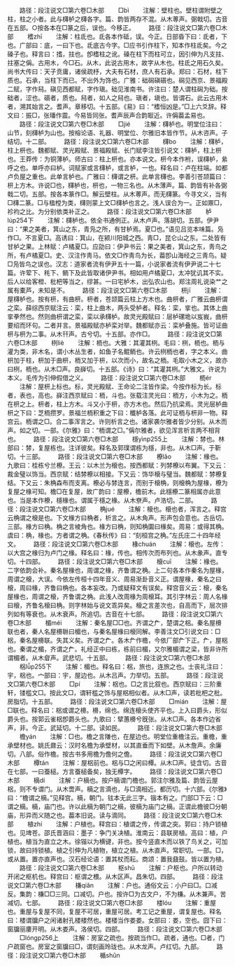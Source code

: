 <!-- { "loadSidebar": true } -->
　　路径：段注说文□第六卷□木部
　　□bì
　　注解：壁柱也。壁柱谓附壁之柱，柱之小者。此与欂栌之欂各字。篇、韵皆两存不混。从木蒪声。弼戟切。古音在五部。○按各本在□篆之后，误也。今移正。
　　路径：段注说文□第六卷□木部
　　榰zhī
　　注解：柱氐也。氐各本作砥，误。今正。日部昏下曰：氐者，下也。广部曰：底，一曰下也。氐底古今字。□应书引作柱下，知本作柱氐矣。今之磉子也。释言曰：搘，拄也。卽榰柱之讹。磉在柱下而柱可立，因引伸为凡支拄、拄塞之偁。古用木，今□石。从木，此说古用木，故字从木也。柱氐之用石久矣。尚书大传曰：天子贲庸，诸侯疏杼，大夫有石材，庶人有石承。郑曰：石材，柱下质也。石承，当柱下而已。不出外为饰也。广雅：础磶磌礩也。磶见西京、景福殿二赋，字作舄。磌见西都赋，字作瑱。础见淮南书。许注曰：楚人谓柱磶为础。按础者，涩也。礩者，质也。舄者，如人之舄也。瑱者，塡也。皆谓石。此云古用木者，溯其始言之。耆声。章移切。十五部。《易》曰：“榰恒凶是。”□上六爻辞。释文曰：振□，张璠作震。今易皆同张。耆声辰声合韵冣近。许偁葢孟易也。
　　路径：段注说文□第六卷□木部
　　□jié
　　注解：欂栌也。明堂位注曰：山节，刻欂栌为山也。按榕论语、礼器、明堂位、尔雅旧本皆作节。从木咨声。子结切。十二部。
　　路径：段注说文□第六卷□木部
　　欂bo
　　注解：欂栌，柱上枅也。魏都赋、灵光殿赋、景福殿赋、长门赋李注皆引说文：欂栌，柱上枅也。王莽传：为铜薄栌。师古曰：柱上枅也。亦本说文。枅今本作柎，误欂栌，絫呼之也。单呼亦曰栌。词赋家或言欂栌，或言栌，一也。释名曰：卢在柱端。如都卢负屋之重也。此单言栌也。广雅曰：欂谓之枅。此单言欂也。李善引苍颉篇曰：枅上方木。许说□也，欂栌也，枅也，一物三名也。从木薄声。篇、韵皆有补各弼戟二切。五部。按各本篆作□。解云壁柱。从木蒪声。而无欂篆。今寻文义，当有□欂二篆。□与楹樘为类，欂则蒙上文□欂栌也言之。浅人误合为一。正如鼏□，袗袀之比。为分别依类补正之。
　　路径：段注说文□第六卷□木部
　　栌lúp254下
　　注解：欂栌也。依全书通例正。从木卢声。落胡切。五部。伊尹曰：“果之美者，箕山之东，青凫之所，有甘栌焉。夏□也。”语见吕览本味篇。凫作□。不言夏□。高诱曰：箕山，在颍川阳城之西。靑□，昆仑山之东。二处皆有甘栌之果。上林赋：卢橘夏□。应劭曰：伊尹书云：果之美者，箕山之东，靑鸟之所，有卢橘夏□。史、汉注作靑马。依文□作靑鸟为长，葢卽山海经之三靑鸟。疑□凫皆鸟之误也。汉志：道家者流有伊尹五十一篇，小说家者流有伊尹说二十七篇。许荤下、秏下、鲕下及此皆取诸伊尹书。相如用卢橘夏□，太冲犹讥其不实。后人以给客橙、枇杷等当之，缪甚。一曰宅栌木，出弘农山也。郑注周礼说染艹之属有橐芦，未知是不。
　　路径：段注说文□第六卷□木部
　　枅jī
　　注解：屋欂栌也。按有枅，有曲枅。枅者，苍颉篇云柱上方木也。曲枅者，广雅云曲枅谓之栾。薛综西京赋注云：栾，柱上曲木，两头受栌者。释名：栾，挛也。其体上曲挛拳然也。然则曲枅谓之栾，栾以承欂栌。故灵光殿赋曰：层栌磥垝以岌峩，曲枅要绍而环句。二者并言。景福殿赋亦栌栾对举。魏都赋亦云：栾栌叠施。皆可证曲枅与枅为二事。从木幵声。古兮切。十五部。亦作□。
　　路径：段注说文□第六卷□木部
　　栵liè
　　注解：栭也。大雅：其灌其栵。毛曰：栵，栭也。栭与灌为类，非木名，谓小木丛生者，如鱼子名鲲鲕也。许云栵栭也者，字之本义。曲枅加于柱，枅加于曲枅，栭又加于枅，以次而小，故名之栭。毛取小木之义，故亦曰栵，栭也。从木□声。良嶭切。十五部。《诗》曰：“其灌其栵。”大雅文。许说为本义。毛传为引伸假借之义。
　　路径：段注说文□第六卷□木部
　　栭ér
　　注解：屋枅上标也。标，灵光殿赋、王命论二注皆作梁。今按作标为长。标者，表也，高也。嶭注西京赋曰：栭，斗也。张载注灵光曰：栭方，小木为之。栭在枅之上。枅者，柱上方木。斗又小于枅，亦方木也。然后乃抗梁焉。灵光层栌曲枅之下曰：芝栭攒罗。景福兰栭积重之下曰：櫼栌各落。此可证栭与枅非一物。释宫云。栭谓之□。合二事浑言之。许则析言之也。诸家袭尔雅者皆少分别。从木而声。如之切。一部。《尔雅》曰：“栭谓之□。”偁尔雅者，欲见浑言析言两不相背也。
　　路径：段注说文□第六卷□木部
　　檼yìnp255上
　　注解：棼也。林部曰：棼，复屋栋也。注详彼矣。释名及郭璞谓栋为檼，非也。从木□声。于靳切。十三部。
　　路径：段注说文□第六卷□木部
　　橑lǎo
　　注解：椽也。九歌曰：桂栋兮兰橑。王云：以木兰为榱也。按西都赋：列棼橑以布翼。下又云：裁金璧以饰当。西京赋：结棼橑以相接。下又云：饰华榱与璧当。魏都赋：棼橑复结。下又云：朱桷森布而支离。橑必与棼连言，而别于榱桷，则榱桷为屋椽，橑为复屋之椽可知。檐□在复屋，故广韵曰：屋橑，檐前木。此檼橑二篆相属亦此意也。当是本作橑，檼椽也。谓属于檼之椽。从木尞声。卢浩切。二部。
　　路径：段注说文□第六卷□木部
　　桷jué
　　注解：榱也。榱也者，浑言之。释宫云桷谓之榱是也。下文椽方曰桷者，析言之。从木角声。形声包会意也。古岳切。三部。椽方曰桷。桷之言棱角也。椽方曰桷，则知桷圜曰椽矣。周易：或得其桷。虞曰：桷，椽也。方者谓之桷。《春秋传》曰：“刻桓宫之桷。”左氏庄二十四年经文。
　　路径：段注说文□第六卷□木部
　　椽chuán
　　注解：榱也。左传：以大宫之椽归为卢门之椽。释名曰：椽，传也。相传次而布列也。从木彖声。直专切。十四部。
　　路径：段注说文□第六卷□木部
　　榱cuī
　　注解：椽也。二字依韵会补。秦名屋椽也，周谓之椽，齐鲁谓之桷。上二句各本作秦名为屋椽，周谓之榱，大误。今依左传桓十四年音义、周易渐卦音义正。谓屋椽，秦名之曰榱，周曰椽，齐鲁曰桷也。各本妄改。乃或疑释文有误矣。释宫音义云：榱，秦名屋椽也，周谓之榱，齐鲁谓之桷。此浅人改周椽为周榱耳。其引字林云：周人名椽曰榱，齐鲁名榱曰桷。则字林始与说文乖异矣。榱之言差次也，自高而下，层次排列如有等衰也。从木衰声。所追切。古音在十七部。
　　路径：段注说文□第六卷□木部
　　楣méi
　　注解：秦名屋□□也。齐谓之厃，楚谓之梠。秦名屋櫋联也者，秦人名屋櫋聮曰楣也，与秦名屋椽曰榱同解。李善注文□引说文曰：□梠，秦名屋櫋联。失其义矣。齐谓之厃。各木厃作檐，今依厂部厃下正。厃，屋梠也。秦谓之楣，齐谓之厃。礼经正中曰栋，栋前曰楣，又尔雅楣谓之梁，皆非许所谓楣者。从木睂声。武悲切。十五部。
　　路径：段注说文□第六卷□木部
　　梠lǚp255下
　　注解：楣也。释名曰：梠，旅也，连旅之也。士丧礼注曰：宇，梠也。宀部曰：宇，屋边也。从木吕声。力举切。五部。
　　路径：段注说文□第六卷□木部
　　□pí
　　注解：梠也。□之言比叙也。西京赋曰：三阶重轩，镂槛文□。按此文□，谓轩槛之饰与屋梠相似者。从木□声，读若枇杷之枇。房脂切。十五部。
　　路径：段注说文□第六卷□木部
　　□mián
　　注解：屋□联也。释名曰：梠或谓之櫋。櫋，绵也。绵连榱头使齐平也。上入曰爵头，形似爵头也。按郭云雀梠卽爵头也。九歌曰：擘蕙櫋兮旣张。从木□声。各本作边省声，非。今正。武延切。十二部。读如民。
　　路径：段注说文□第六卷□木部
　　檐yán
　　注解：□也。檐之言隒也，在屋边也。明堂位重檐注云。重檐，重承壁材也。姚氏鼐云：汉时名檐为承壁材，以其直垂而下如壁。从木詹声。余廉切。八部。俗作檐。按古书多用檐为儋何之儋。
　　路径：段注说文□第六卷□木部
　　橝tán
　　注解：屋梠前也。梠与□之闲曰橝。从木□声。徒含切。古音在七部。一曰蚕槌。方言蚕槌备矣，独无橝字。
　　路径：段注说文□第六卷□木部
　　樀dí
　　注解：户樀也。按户樀谓门檐也。郭注尔雅及篇、韵皆云屋梠，则不专谓门。从木啻声。樀之言滴也，与□滴相近。都历切。十六部。《尔雅》曰：“檐谓之樀。”见释宫。樀，朝门。铉本无此三字。锴本有之。门部□下云：□谓之樀。樀，庙门也。许以此樀为朝门之樀，彼樀为庙门之樀。正谓此檐彼□分朝庙，形异而义随之也。葢本旧说。读与滴同。
　　路径：段注说文□第六卷□木部
　　植zhí
　　注解：户植也。释宫曰：植谓之传，传谓之突。郭曰：持户锁植也。见埤苍。邵氏晋涵曰：墨子：争门关决植。淮南云：县联房植。高曰：植，户植也。植当为直立之木。徐锴以为横键，非也。按今竖直木而以铁了鸟关之，可加锁，故曰持锁植。植之引伸为凡植物，植立之植。从木直声。常职切。一部。□，或从置。置亦直声也。汉石经论语：置其杖而耘。商颂：置我鼗鼓。皆以置为植。
　　路径：段注说文□第六卷□木部
　　枢shū
　　注解：户枢也。户所以转动开闭之枢机也。释宫曰：枢谓之椳。从木区声。昌朱切。四部。
　　路径：段注说文□第六卷□木部
　　槏qiǎn
　　注解：户也。通俗文云：小户曰□。口减反。集韵：槏□□三同。口减切。户也。按许□为古文户，不为槏。从木兼声。苦减切。七部。
　　路径：段注说文□第六卷□木部
　　楼lóu
　　注解：重屋也。重屋与复屋不同，复屋不可居，重屋可居。考工记之重屋，谓复屋也。释名曰：楼谓牖户之闲诸射孔楼楼然也。楼楼当作娄娄。女部曰：娄，空也。囧下曰：窗牖丽廔开明。从木娄声。洛侯切。四部。
　　路径：段注说文□第六卷□木部
　　□lónɡp256上
　　注解：房室之疏也。按疏当作□。疏者，通也。□者，门户疏窗也。房室之窗牖曰□，谓刻画玲珑也。从木龙声。卢红切。九部。
　　路径：段注说文□第六卷□木部
　　楯shǔn
